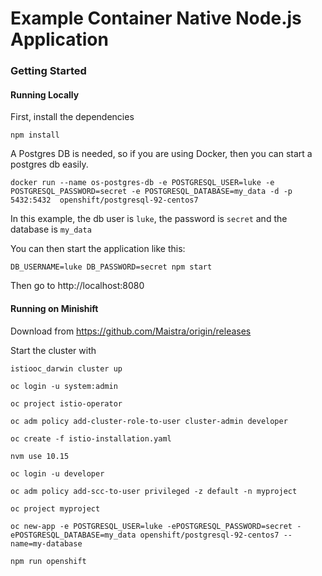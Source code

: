 # Example Container Native Node.js Application

### Getting Started

#### Running Locally

First, install the dependencies

`npm install`

A Postgres DB is needed, so if you are using Docker, then you can start a postgres db easily.

`docker run --name os-postgres-db -e POSTGRESQL_USER=luke -e POSTGRESQL_PASSWORD=secret -e POSTGRESQL_DATABASE=my_data -d -p 5432:5432  openshift/postgresql-92-centos7`

In this example, the db user is `luke`, the password is `secret` and the database is `my_data`

You can then start the application like this:

`DB_USERNAME=luke DB_PASSWORD=secret npm start`


Then go to http://localhost:8080


#### Running on Minishift

Download from https://github.com/Maistra/origin/releases

Start the cluster with 

`istiooc_darwin cluster up`

`oc login -u system:admin`

`oc project istio-operator`

`oc adm policy add-cluster-role-to-user cluster-admin developer`

`oc create -f istio-installation.yaml`

`nvm use 10.15`

`oc login -u developer`

`oc adm policy add-scc-to-user privileged -z default -n myproject`

`oc project myproject`

`oc new-app -e POSTGRESQL_USER=luke -ePOSTGRESQL_PASSWORD=secret -ePOSTGRESQL_DATABASE=my_data openshift/postgresql-92-centos7 --name=my-database`

`npm run openshift`

